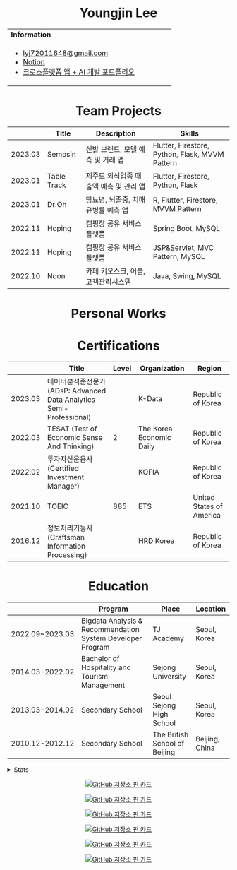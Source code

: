 <h1 align="center">Youngjin Lee</h1>
<table>
  <tbody>
    <tr>
      <td><b>Information</b></td>
      <td width="20%" rowspan="10">
<!--         <img alt="Photo" src="./profile_image.jpg" /> -->
      </td>
    </tr>
    <tr>
      <td>
        <ul>
          <li><a href="mailto:lyj72011648@gmail.com" title="E-mail">lyj72011648@gmail.com</li>
          <li><a href="https://www.notion.so/Home-9e3211a55b694442acbea0113d3cec57" title="Notion">Notion</a></li>
          <li><a href="https://ethanyjlee.github.io/app_data_portfolio.pdf" title="Portfolio">크로스플랫폼 앱 + AI 개발 포트폴리오</a></li>
        </ul>
      </td>
    </tr>
  </tbody>
</table>

<h1 align="center">Team Projects</h1>
<div align="center">

|| Title | Description | Skills | 
|-----| ------------ | ------------- | ------------- |
| 2023.03 | Semosin | 신발 브랜드, 모델 예측 및 거래 앱 | Flutter, Firestore, Python, Flask, MVVM Pattern |
| 2023.01 | Table Track | 제주도 외식업종 매출액 예측 및 관리 앱 | Flutter, Firestore, Python, Flask |
| 2023.01 | Dr.Oh | 당뇨병, 뇌졸중, 치매 유병률 예측 앱 | R, Flutter, Firestore, MVVM Pattern |
| 2022.11 | Hoping | 캠핑장 공유 서비스 플랫폼 | Spring Boot, MySQL |
| 2022.11 | Hoping | 캠핑장 공유 서비스 플랫폼 | JSP&Servlet, MVC Pattern, MySQL |
| 2022.10 | Noon | 카페 키오스크, 어플, 고객관리시스템 | Java, Swing, MySQL |

</div>

<h1 align="center">Personal Works</h1>

<!-- <div align="center">

|| Title | Description | Skills | 
|-----| ------------ | ------------- | ------------- |
| 2022.12 | Scrap Book | 프라이빗 포토 앨범 및 다이어리 작성 어플 | Flutter |

</div> -->



<h1 align="center">Certifications</h1>

| | Title | Level | Organization | Region |
| ----- | ----- | ----- | ----- | ----- |
| 2023.03 | 데이터분석준전문가 (ADsP: Advanced Data Analytics Semi-Professional) | | K-Data | Republic of Korea |
| 2022.03 | TESAT (Test of Economic Sense And Thinking) | 2 | The Korea Economic Daily | Republic of Korea |
| 2022.02 | 투자자산운용사 (Certified Investment Manager) | | KOFIA | Republic of Korea |
| 2021.10 | TOEIC | 885 | ETS | United States of America
| 2016.12 | 정보처리기능사 (Craftsman Information Processing) | | HRD Korea | Republic of Korea |

<h1 align="center">Education</h1>

|| Program | Place | Location |
|----- | ---------- | ----- | ----- |
| 2022.09~2023.03 | Bigdata Analysis & Recommendation System Developer Program | TJ Academy | Seoul, Korea |
| 2014.03-2022.02 | Bachelor of Hospitality and Tourism Management | Sejong University | Seoul, Korea |
| 2013.03-2014.02 | Secondary School | Seoul Sejong High School | Seoul, Korea |
| 2010.12-2012.12 | Secondary School | The British School of Beijing | Beijing, China |

<!-- <div>
<table>
<tr>
<td width="50%">

![Top Langs](https://github-readme-stats.vercel.app/api/top-langs/?username=EthanYJLee&layout=compact&theme=transparent)
</td>

<td width="50%">

![Anurag's github stats](https://github-readme-stats.vercel.app/api?username=EthanYJLee&show_icons=true&theme=transparent)
</td>

</table>
</div>
-->
<details>
<summary>Stats</summary>
<div markdown="1">

<div style="text-align: center">
  
  ![Top Langs](https://github-readme-stats.vercel.app/api/top-langs/?username=EthanYJLee&layout=compact&theme=transparent)

  ![EthanYJLee's github stats](https://github-readme-stats.vercel.app/api?username=EthanYJLee&show_icons=true&theme=transparent)

</div>
</div>
</details>

<center>
  
[![GitHub 저장소 핀 카드](https://github-readme-stats.vercel.app/api/pin/?username=EthanYJLee&repo=Hoping_Java_JSP_Servlet)](https://github.com/EthanYJLee/Hoping_Java_JSP_Servlet)

[![GitHub 저장소 핀 카드](https://github-readme-stats.vercel.app/api/pin/?username=EthanYJLee&repo=HaruHabit_Flutter)](https://github.com/EthanYJLee/HaruHabit_Flutter)

[![GitHub 저장소 핀 카드](https://github-readme-stats.vercel.app/api/pin/?username=EthanYJLee&repo=SeoulFestival_SwiftUI)](https://github.com/EthanYJLee/SeoulFestival_SwiftUI)

[![GitHub 저장소 핀 카드](https://github-readme-stats.vercel.app/api/pin/?username=EthanYJLee&repo=Dr_Oh_Flutter_R)](https://github.com/EthanYJLee/Dr_Oh_Flutter_R)

[![GitHub 저장소 핀 카드](https://github-readme-stats.vercel.app/api/pin/?username=EthanYJLee&repo=Semosin_Flutter_RL)](https://github.com/EthanYJLee/Semosin_Flutter_RL)

[![GitHub 저장소 핀 카드](https://github-readme-stats.vercel.app/api/pin/?username=EthanYJLee&repo=Noon_Java_Swing)](https://github.com/EthanYJLee/Noon_Java_Swing)

</center>
